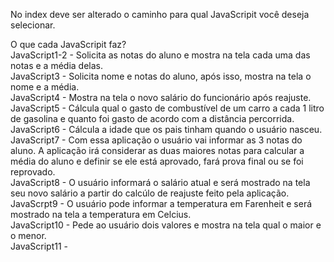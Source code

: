 No index deve ser alterado o caminho para qual JavaScripit você deseja selecionar.

O que cada JavaScripit faz? <br>
JavaScript1-2 - Solicita as notas do aluno e mostra na tela cada uma das notas e a média delas. <br>
JavaScript3 - Solicita nome e notas do aluno, após isso, mostra na tela o nome e a média.<br>
JavaScript4 - Mostra na tela o novo salário do funcionário após reajuste.<br>
JavaScript5 - Cálcula qual o gasto de combustível de um carro a cada 1 litro de gasolina e quanto foi gasto de acordo com a distância percorrida.<br>
JavaScript6 - Cálcula a idade que os pais tinham quando o usuário nasceu.<br>
JavaScript7 - Com essa aplicação o usuário vai informar as 3 notas do aluno. A aplicação irá considerar as duas maiores notas para calcular a média do aluno e definir se ele está aprovado, fará prova final ou se foi reprovado. <br>
JavaScript8 - O usuário informará o salário atual e será mostrado na tela seu novo salário a partir do calcúlo de reajuste feito pela aplicação.<br>
JavaScrpt9 - O usuário pode informar a temperatura em Farenheit e será mostrado na tela a temperatura em Celcius.<br>
JavaScript10 - Pede ao usuário dois valores e mostra na tela qual o maior e o menor.<br>
JavaScript11 - 
